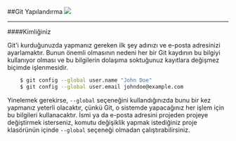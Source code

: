 ##Git Yapılandırma ![][1]

-------------

####Kimliğiniz

Git'i kurduğunuzda yapmanız gereken ilk şey adınızı ve e-posta adresinizi ayarlamaktır. Bunun önemli olmasının nedeni her bir Git kaydının bu bilgiyi kullanıyor olması ve bu bilgilerin dolaşıma soktuğunuz kayıtlara değişmez biçimde işlenmesidir.

```bash
    $ git config --global user.name "John Doe"
    $ git config --global user.email johndoe@example.com
```

Yinelemek gerekirse, `--global` seçeneğini kullandığınızda bunu bir kez yapmanız yeterli olacaktır, çünkü Git, o sistemde yapacağınız her işlem için bu bilgileri kullanacaktır. İsmi ya da e-posta adresini projeden projeye değiştirmek isterseniz, komutu değişiklik yapmak istediğiniz proje klasörünün içinde `--global` seçeneği olmadan çalıştırabilirsiniz.


  [1]: https://github.com/paufsc/journey-to-git/blob/master/assets/img/setting.png